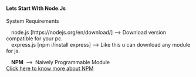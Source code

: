 <h4> 
Lets Start WIth Node.Js
  </h4>
  
System Requirements
<p>
  &emsp;node.js&nbsp;[https://nodejs.org/en/download/] -->&nbsp;Download version compatible for your pc. <br>
  &emsp;express.js&nbsp;[npm i/install express] -->&nbsp;Like this u can download any module for js. <br>
  
  &emsp;<b>NPM</b>&ensp;-->&ensp;Naively Programmable Module<br>
  <a href='https://www.npmjs.com/package/npm'>Click here to know more about NPM</a>
  </p>
 
 
